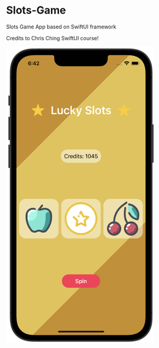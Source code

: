 # Slots-Game
Slots Game App based on SwiftUI framework

Credits to Chris Ching SwiftUI course!


<img src="screenshot.png" width=400>
